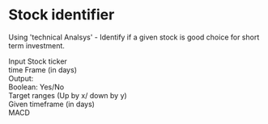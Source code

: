 # Stock identifier
Using 'technical Analsys' - Identify if a given stock is good choice for short term investment. <br>

Input  Stock ticker<br>
time Frame (in days)<br>
Output: <br>
Boolean: Yes/No<br>
Target ranges (Up by x/ down by y)<br>
Given timeframe (in days)<br>
MACD<br>